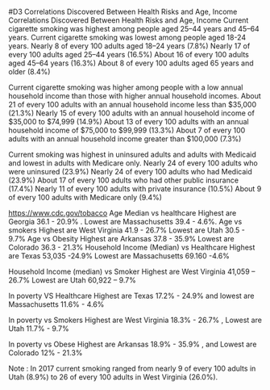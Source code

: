 #D3
 Correlations Discovered Between Health Risks and Age, Income
Correlations Discovered Between Health Risks and Age, Income
Current cigarette smoking was highest among people aged 25–44 years and 45–64 years. Current cigarette smoking was lowest among people aged 18-24 years. Nearly 8 of every 100 adults aged 18–24 years (7.8%) Nearly 17 of every 100 adults aged 25–44 years (16.5%) About 16 of every 100 adults aged 45–64 years (16.3%) About 8 of every 100 adults aged 65 years and older (8.4%)

Current cigarette smoking was higher among people with a low annual household income than those with higher annual household incomes. About 21 of every 100 adults with an annual household income less than $35,000 (21.3%) Nearly 15 of every 100 adults with an annual household income of $35,000 to $74,999 (14.9%) About 13 of every 100 adults with an annual household income of $75,000 to $99,999 (13.3%) About 7 of every 100 adults with an annual household income greater than $100,000 (7.3%)

Current smoking was highest in uninsured adults and adults with Medicaid and lowest in adults with Medicare only. Nearly 24 of every 100 adults who were uninsured (23.9%) Nearly 24 of every 100 adults who had Medicaid (23.9%) About 17 of every 100 adults who had other public insurance (17.4%) Nearly 11 of every 100 adults with private insurance (10.5%) About 9 of every 100 adults with Medicare only (9.4%)

https://www.cdc.gov/tobacco
Age Median vs healthcare
Highest are Georgia 36.1 - 20.9% . Lowest are Massachusetts 39.4 - 4.6%.
Age vs smokers
Highest are West Virginia 41.9 - 26.7% Lowest are Utah 30.5 - 9.7%
Age vs Obesity
Highest are Arkansas 37.8 - 35.9% Lowest are Colorado 36.3 - 21.3%
Household Income (Median) vs Healthcare
Highest are Texas 53,035 -24.9% Lowest are Massachusetts 69.160 -4.6%

Household Income (median) vs Smoker
Highest are West Virginia 41,059 – 26.7% Lowest are Utah 60,922 – 9.7%

In poverty VS Healthcare
Highest are Texas 17.2% - 24.9% and lowest are Massachusetts 11.6% - 4.6%

In poverty vs Smokers
Highest are West Virginia 18.3% - 26.7% , Lowest are Utah 11.7% - 9.7%

In poverty vs Obese
Highest are Arkansas 18.9% - 35.9% , and Lowest are Colorado 12% - 21.3%

Note : In 2017 current smoking ranged from nearly 9 of every 100 adults in Utah (8.9%) to 26 of every 100 adults in West Virginia (26.0%).

